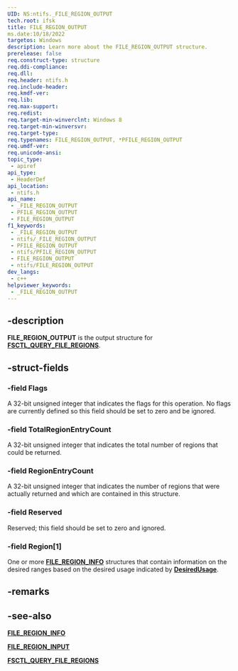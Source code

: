 ```yaml
---
UID: NS:ntifs._FILE_REGION_OUTPUT
tech.root: ifsk
title: FILE_REGION_OUTPUT
ms.date:10/18/2022
targetos: Windows
description: Learn more about the FILE_REGION_OUTPUT structure.
prerelease: false
req.construct-type: structure
req.ddi-compliance: 
req.dll: 
req.header: ntifs.h
req.include-header: 
req.kmdf-ver: 
req.lib: 
req.max-support: 
req.redist: 
req.target-min-winverclnt: Windows 8
req.target-min-winversvr: 
req.target-type: 
req.typenames: FILE_REGION_OUTPUT, *PFILE_REGION_OUTPUT
req.umdf-ver: 
req.unicode-ansi: 
topic_type:
 - apiref
api_type:
 - HeaderDef
api_location:
 - ntifs.h
api_name:
 - _FILE_REGION_OUTPUT
 - PFILE_REGION_OUTPUT
 - FILE_REGION_OUTPUT
f1_keywords:
 - _FILE_REGION_OUTPUT
 - ntifs/_FILE_REGION_OUTPUT
 - PFILE_REGION_OUTPUT
 - ntifs/PFILE_REGION_OUTPUT
 - FILE_REGION_OUTPUT
 - ntifs/FILE_REGION_OUTPUT
dev_langs:
 - c++
helpviewer_keywords:
 - _FILE_REGION_OUTPUT
---
```


## -description

**FILE_REGION_OUTPUT** is the output structure for [**FSCTL_QUERY_FILE_REGIONS**](ni-ntifs-fsctl_query_file_regions.md).

## -struct-fields

### -field Flags

A 32-bit unsigned integer that indicates the flags for this operation. No flags are currently defined so this field should be set to zero and be ignored.

### -field TotalRegionEntryCount

A 32-bit unsigned integer that indicates the total number of regions that could be returned.

### -field RegionEntryCount

A 32-bit unsigned integer that indicates the number of regions that were actually returned and which are contained in this structure.

### -field Reserved

Reserved; this field should be set to zero and ignored.

### -field Region[1]

One or more [**FILE_REGION_INFO**](ns-ntifs-file_region_info.md) structures that contain information on the desired ranges based on the desired usage indicated by [**DesiredUsage**](ns-ntifs-file_region_input.md).

## -remarks

## -see-also

[**FILE_REGION_INFO**](ns-ntifs-file_region_info.md)

[**FILE_REGION_INPUT**](ns-ntifs-file_region_input.md)

[**FSCTL_QUERY_FILE_REGIONS**](ni-ntifs-fsctl_query_file_regions.md)
